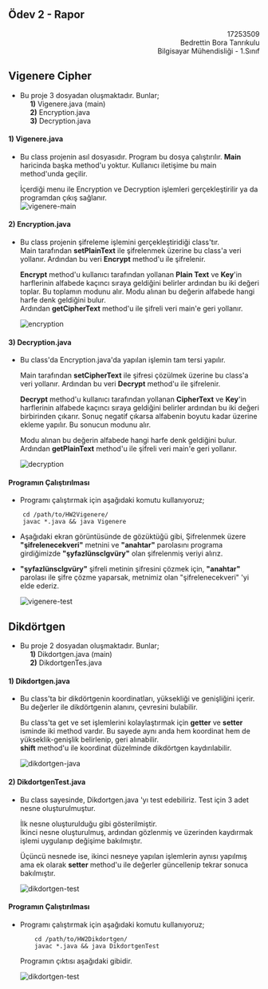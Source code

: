 ## Ödev 2  - Rapor
<p align="right">
17253509<br>
Bedrettin Bora Tanrıkulu<br>
Bilgisayar Mühendisliği - 1.Sınıf
</p>

## Vigenere Cipher

- Bu proje 3 dosyadan oluşmaktadır.
	Bunlar;  
	&nbsp;&nbsp;&nbsp;&nbsp; **1)** Vigenere.java (main)  
	&nbsp;&nbsp;&nbsp;&nbsp; **2)** Encryption.java  
	&nbsp;&nbsp;&nbsp;&nbsp; **3)** Decryption.java

#### 1) Vigenere.java

- Bu class projenin asıl dosyasıdır. Program bu dosya çalıştırılır. **Main** haricinda başka method'u yoktur. Kullanıcı iletişime bu main method'unda geçilir.

	İçerdiği menu ile Encryption ve Decryption işlemleri gerçekleştirilir ya da programdan çıkış sağlanır.  
	![vigenere-main](rapor_files/1.png)

#### 2) Encryption.java

- Bu class projenin şifreleme işlemini gerçekleştiridiği class'tır.  
	Main tarafından **setPlainText** ile şifrelenmek üzerine bu class'a veri yollanır. Ardından bu veri **Encrypt** method'u ile şifrelenir.

	**Encrypt** method'u kullanıcı tarafından yollanan **Plain Text** ve **Key**'in harflerinin alfabede kaçıncı sıraya geldiğini belirler ardından bu iki değeri toplar. Bu toplamın modunu alır.
	Modu alınan bu değerin alfabede hangi harfe denk geldiğini bulur.  
	Ardından **getCipherText** method'u ile şifreli veri main'e geri yollanır.

	![encryption](rapor_files/2.png)

#### 3) Decryption.java

- Bu class'da Encryption.java'da yapılan işlemin tam tersi yapılır.

	Main tarafından **setCipherText** ile şifresi çözülmek üzerine bu class'a veri yollanır. Ardından bu veri **Decrypt** method'u ile şifrelenir.

	**Decrypt** method'u kullanıcı tarafından yollanan **CipherText** ve **Key**'in harflerinin alfabede kaçıncı sıraya geldiğini belirler ardından bu iki değeri birbirinden çıkarır. Sonuç negatif çıkarsa alfabenin boyutu kadar üzerine ekleme yapılır. Bu sonucun modunu alır.

	Modu alınan bu değerin alfabede hangi harfe denk geldiğini bulur.  
	Ardından **getPlainText** method'u ile şifreli veri main'e geri yollanır.

	![decryption](rapor_files/3.png)

#### Programın Çalıştırılması

- Programı çalıştırmak için aşağıdaki komutu kullanıyoruz;

```
	cd /path/to/HW2Vigenere/
	javac *.java && java Vigenere
```

- Aşağıdaki ekran görüntüsünde de gözüktüğü gibi, Şifrelenmek üzere **"şifrelenecekveri"** metnini ve **"anahtar"** parolasını programa girdiğimizde **"şyfazlünsclgvüry"** olan şifrelenmiş veriyi alırız.

- **"şyfazlünsclgvüry"** şifreli metinin şifresini çözmek için, **"anahtar"** parolası ile şifre çözme yaparsak, metnimiz olan "şifrelenecekveri" 'yi elde ederiz.

	![vigenere-test](rapor_files/4.png)

## Dikdörtgen

- Bu proje 2 dosyadan oluşmaktadır.
	Bunlar;  
	&nbsp;&nbsp;&nbsp;&nbsp; **1)** Dikdortgen.java (main)  
	&nbsp;&nbsp;&nbsp;&nbsp; **2)** DikdortgenTes.java

#### 1) Dikdortgen.java

- Bu class'ta bir dikdörtgenin koordinatları, yüksekliği ve genişliğini içerir. Bu değerler ile dikdörtgenin alanını, çevresini bulabilir. 

	Bu class'ta get ve set işlemlerini kolaylaştırmak için **getter** ve **setter** isminde iki method vardır. Bu sayede aynı anda hem koordinat hem de yükseklik-genişlik belirlenip, geri alınabilir.  
	**shift** method'u ile koordinat düzelminde dikdörtgen kaydırılabilir.

	![dikdortgen-java](rapor_files/5.png)

#### 2) DikdortgenTest.java

- Bu class sayesinde, Dikdortgen.java 'yı test edebiliriz.
	Test için 3 adet nesne oluşturulmuştur.

	İlk nesne oluşturulduğu gibi gösterilmiştir.  
	İkinci nesne oluşturulmuş, ardından gözlenmiş ve üzerinden kaydırmak işlemi uygulanıp değişime bakılmıştır.

	Üçüncü nesnede ise, ikinci nesneye yapılan işlemlerin aynısı yapılmış ama ek olarak **setter** method'u ile değerler güncellenip tekrar sonuca bakılmıştır.

	![dikdortgen-test](rapor_files/6.png)

#### Programın Çalıştırılması

- Programı çalıştırmak için aşağıdaki komutu kullanıyoruz;

	```
		cd /path/to/HW2Dikdortgen/
		javac *.java && java DikdortgenTest
	```

	Programın çıktısı aşağıdaki gibidir.

	![dikdortgen-test](rapor_files/7.png)